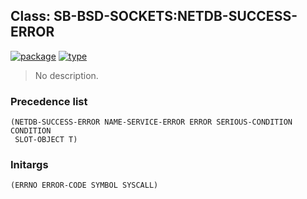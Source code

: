 ## Class: SB-BSD-SOCKETS:NETDB-SUCCESS-ERROR
[![package](https://img.shields.io/badge/Package-SB--BSD--SOCKETS-5f9ea0.svg?style=social&colorA=999999)](../) [![type](https://img.shields.io/badge/Type-Class-5f9ea0.svg?style=social&colorA=999999)](../#class) 

> No description.

### Precedence list
```
(NETDB-SUCCESS-ERROR NAME-SERVICE-ERROR ERROR SERIOUS-CONDITION CONDITION
 SLOT-OBJECT T)
```
### Initargs
```
(ERRNO ERROR-CODE SYMBOL SYSCALL)
```
